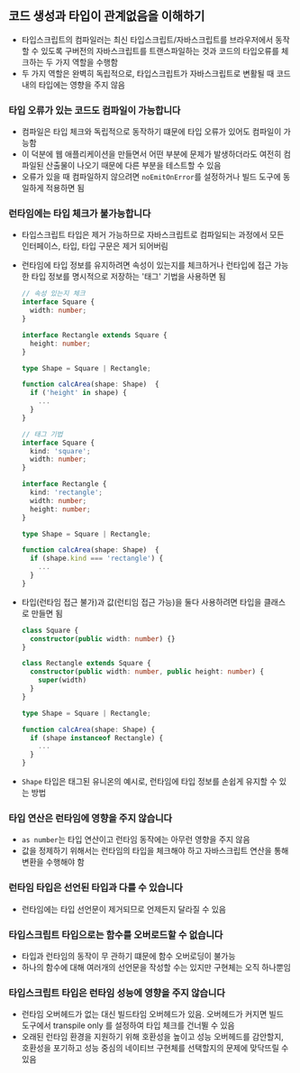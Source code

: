 ## 코드 생성과 타입이 관계없음을 이해하기

- 타입스크립트의 컴파일러는 최신 타입스크립트/자바스크립트를 브라우저에서 동작할 수 있도록 구버전의 자바스크립트를 트랜스파일하는 것과 코드의 타입오류를 체크하는 두 가지 역할을 수행함
- 두 가지 역할은 완벽히 독립적으로, 타입스크립트가 자바스크립트로 변활될 때 코드 내의 타입에는 영향을 주지 않음

### 타입 오류가 있는 코드도 컴파일이 가능합니다

- 컴파일은 타입 체크와 독립적으로 동작하기 떄문에 타입 오류가 있어도 컴파일이 가능함
- 이 덕분에 웹 애플리케이션을 만들면서 어떤 부분에 문제가 발생하더라도 여전히 컴파일된 산출물이 나오기 때문에 다른 부분을 테스트할 수 있음
- 오류가 있을 때 컴파일하지 않으려면 `noEmitOnError`를 설정하거나 빌드 도구에 동일하게 적용하면 됨

### 런타임에는 타입 체크가 불가능합니다

- 타입스크립트 타입은 제거 가능하므로 자바스크립트로 컴파일되는 과정에서 모든 인터페이스, 타입, 타입 구문은 제거 되어버림
- 런타임에 타입 정보를 유지하려면 속성이 있는지를 체크하거나 런타입에 접근 가능한 타입 정보를 명시적으로 저장하는 '태그' 기법을 사용하면 됨

  ```typescript
  // 속성 있는지 체크
  interface Square {
    width: number;
  }

  interface Rectangle extends Square {
    height: number;
  }

  type Shape = Square | Rectangle;

  function calcArea(shape: Shape)  {
    if ('height' in shape) {
      ...
    }
  }

  // 태그 기법
  interface Square {
    kind: 'square';
    width: number;
  }

  interface Rectangle {
    kind: 'rectangle';
    width: number;
    height: number;
  }

  type Shape = Square | Rectangle;

  function calcArea(shape: Shape)  {
    if (shape.kind === 'rectangle') {
      ...
    }
  }
  ```

- 타입(런타임 접근 불가)과 값(런티임 접근 가능)을 둘다 사용하려면 타입을 클래스로 만들면 됨

  ```typescript
  class Square {
    constructor(public width: number) {}
  }

  class Rectangle extends Square {
    constructor(public width: number, public height: number) {
      super(width)
    }
  }

  type Shape = Square | Rectangle;

  function calcArea(shape: Shape) {
    if (shape instanceof Rectangle) {
      ...
    }
  }
  ```

- `Shape` 타입은 태그된 유니온의 예시로, 런타임에 타입 정보를 손쉽게 유지할 수 있는 방법

### 타입 연산은 런타임에 영향을 주지 않습니다

- `as number`는 타입 연산이고 런타임 동작에는 아무런 영향을 주지 않음
- 값을 정제하기 위해서는 런타임의 타입을 체크해야 하고 자바스크립트 연산을 통해 변환을 수행해야 함

### 런타임 타입은 선언된 타입과 다를 수 있습니다

- 런타임에는 타입 선언문이 제거되므로 언제든지 달라질 수 있음

### 타입스크립트 타입으로는 함수를 오버로드할 수 없습니다

- 타입과 런타임의 동작이 무 관하기 떄문에 함수 오버로딩이 불가능
- 하나의 함수에 대해 여러개의 선언문을 작성할 수는 있지만 구현체는 오직 하나뿐임

### 타입스크립트 타입은 런타임 성능에 영향을 주지 않습니다

- 런타임 오버헤드가 없는 대신 빌드타임 오버헤드가 있음. 오버헤드가 커지면 빌드 도구에서 transpile only 를 설정하여 타입 체크를 건너뛸 수 있음
- 오래된 런타임 환경을 지원하기 위해 호환성을 높이고 성능 오버헤드를 감안할지, 호환성을 포기하고 성능 중심의 네이티브 구현체를 선택할지의 문제에 맞닥뜨릴 수 있음
